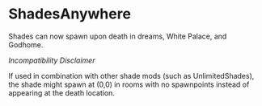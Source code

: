 # ShadesAnywhere

Shades can now spawn upon death in dreams, White Palace, and Godhome.


*Incompatibility Disclaimer*

If used in combination with other shade mods (such as UnlimitedShades), the shade might spawn at (0,0) in rooms with no spawnpoints instead of appearing at the death location.